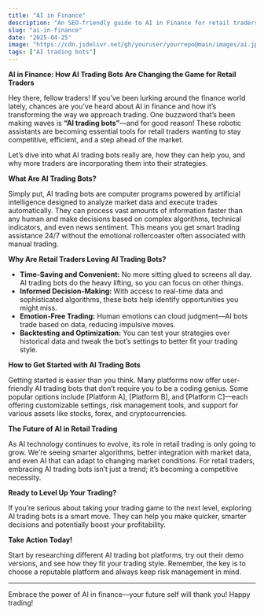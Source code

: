 ```yaml
---
title: "AI in Finance"
description: "An SEO-friendly guide to AI in Finance for retail traders."
slug: "ai-in-finance"
date: "2025-04-25"
image: "https://cdn.jsdelivr.net/gh/youruser/yourrepo@main/images/ai.jpg"
tags: ["AI trading bots"]
---
```


**AI in Finance: How AI Trading Bots Are Changing the Game for Retail Traders**

Hey there, fellow traders! If you’ve been lurking around the finance world lately, chances are you’ve heard about AI in finance and how it’s transforming the way we approach trading. One buzzword that’s been making waves is **“AI trading bots”**—and for good reason! These robotic assistants are becoming essential tools for retail traders wanting to stay competitive, efficient, and a step ahead of the market.

Let’s dive into what AI trading bots really are, how they can help you, and why more traders are incorporating them into their strategies.

**What Are AI Trading Bots?**

Simply put, AI trading bots are computer programs powered by artificial intelligence designed to analyze market data and execute trades automatically. They can process vast amounts of information faster than any human and make decisions based on complex algorithms, technical indicators, and even news sentiment. This means you get smart trading assistance 24/7 without the emotional rollercoaster often associated with manual trading.

**Why Are Retail Traders Loving AI Trading Bots?**

- **Time-Saving and Convenient:** No more sitting glued to screens all day. AI trading bots do the heavy lifting, so you can focus on other things.
- **Informed Decision-Making:** With access to real-time data and sophisticated algorithms, these bots help identify opportunities you might miss.
- **Emotion-Free Trading:** Human emotions can cloud judgment—AI bots trade based on data, reducing impulsive moves.
- **Backtesting and Optimization:** You can test your strategies over historical data and tweak the bot’s settings to better fit your trading style.

**How to Get Started with AI Trading Bots**

Getting started is easier than you think. Many platforms now offer user-friendly AI trading bots that don’t require you to be a coding genius. Some popular options include [Platform A], [Platform B], and [Platform C]—each offering customizable settings, risk management tools, and support for various assets like stocks, forex, and cryptocurrencies.

**The Future of AI in Retail Trading**

As AI technology continues to evolve, its role in retail trading is only going to grow. We're seeing smarter algorithms, better integration with market data, and even AI that can adapt to changing market conditions. For retail traders, embracing AI trading bots isn’t just a trend; it’s becoming a competitive necessity.

**Ready to Level Up Your Trading?**

If you’re serious about taking your trading game to the next level, exploring AI trading bots is a smart move. They can help you make quicker, smarter decisions and potentially boost your profitability.

**Take Action Today!**

Start by researching different AI trading bot platforms, try out their demo versions, and see how they fit your trading style. Remember, the key is to choose a reputable platform and always keep risk management in mind.

---

Embrace the power of AI in finance—your future self will thank you! Happy trading!
